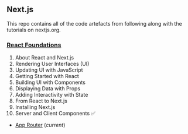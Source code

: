 ## Next.js

This repo contains all of the code artefacts from following along with the tutorials on nextjs.org.

### [React Foundations](https://nextjs.org/learn/react-foundations)

1.  About React and Next.js  
2.  Rendering User Interfaces (UI)  
3.  Updating UI with JavaScript  
4.  Getting Started with React  
5.  Building UI with Components  
6.  Displaying Data with Props  
7.  Adding Interactivity with State  
8.  From React to Next.js  
9.  Installing Next.js  
10. Server and Client Components ✅


* [App Router](https://nextjs.org/learn/dashboard-app/getting-started) (_current_)

